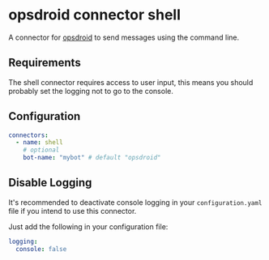 # opsdroid connector shell

A connector for [opsdroid](https://github.com/opsdroid/opsdroid) to send messages using the command line.

## Requirements

The shell connector requires access to user input, this means you should probably set the logging not to go to the console. 

## Configuration

```yaml
connectors:
  - name: shell
    # optional
    bot-name: "mybot" # default "opsdroid"
```

## Disable Logging
It's recommended to deactivate console logging in your `configuration.yaml` file if you intend to use this connector.

Just add the following in your configuration file:

```yaml
logging:
  console: false
```
